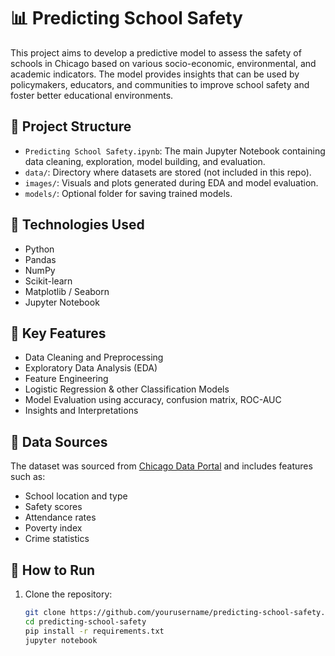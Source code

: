 
# 📊 Predicting School Safety

This project aims to develop a predictive model to assess the safety of schools in Chicago based on various socio-economic, environmental, and academic indicators. The model provides insights that can be used by policymakers, educators, and communities to improve school safety and foster better educational environments.

## 📁 Project Structure

- `Predicting School Safety.ipynb`: The main Jupyter Notebook containing data cleaning, exploration, model building, and evaluation.
- `data/`: Directory where datasets are stored (not included in this repo).
- `images/`: Visuals and plots generated during EDA and model evaluation.
- `models/`: Optional folder for saving trained models.

## 🧠 Technologies Used

- Python
- Pandas
- NumPy
- Scikit-learn
- Matplotlib / Seaborn
- Jupyter Notebook

## 📌 Key Features

- Data Cleaning and Preprocessing
- Exploratory Data Analysis (EDA)
- Feature Engineering
- Logistic Regression & other Classification Models
- Model Evaluation using accuracy, confusion matrix, ROC-AUC
- Insights and Interpretations

## 📂 Data Sources

The dataset was sourced from [Chicago Data Portal](https://data.cityofchicago.org/) and includes features such as:
- School location and type
- Safety scores
- Attendance rates
- Poverty index
- Crime statistics

## 🚀 How to Run

1. Clone the repository:
   ```bash
   git clone https://github.com/yourusername/predicting-school-safety.git
   cd predicting-school-safety
   pip install -r requirements.txt
   jupyter notebook




